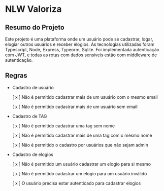 # NLW Valoriza

## Resumo do Projeto

   Este projeto é uma plataforma onde um usuário pode se cadastrar, logar, elogiar outros usuários e receber elogios.
   As tecnologias utilizadas foram Typescript, Node, Express, Typeorm, Sqlite.
   Foi implementada autenticação com JWT, e todas as rotas com dados sensíveis estão com middleware de autenticação.

## Regras

- Cadastro de usuário
    
    [ x ] Não é permitido cadastrar mais de um usuário com o mesmo email
    
    [ x ] Não é permitido cadastrar mais de um usuário sem email

- Cadastro de TAG

    [ x ] Não é permitido cadastrar uma tag sem nome

    [ x ] Não é permitido cadastrar mais de uma tag com o mesmo nome
    
    [ x ] Não é permitido o cadastro por usuários que não sejam admin

- Cadastro de elogios

    [ x ] Não é permitido um usuário cadastrar um elogio para si mesmo

    [ x ] Não é permitido cadastrar um elogio para um usuário inválido

    [ x ] O usuário precisa estar autenticado para cadastrar elogios 
